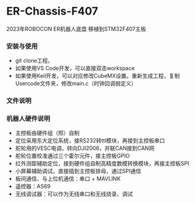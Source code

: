 # ER-Chassis-F407
2023年ROBOCON ER机器人底盘 移植到STM32F407主板

### 安装与使用
- git clone工程。
- 如果使用VS Code开发，可以直接双击workspace
- 如果使用Keil开发，可以对应修改CubeMX设置。重新生成工程，复制Usercode文件夹，修改main.c（时钟回调弱定义）

### 文件说明

### 机器人硬件说明
- 主控板由硬件组（邢）自制
- 定位采用东大定位系统，接RS232转ttl模块，再接到主控板串口
- 舵轮用的VESC电调，转向DJI2006，并联CAN接到CAN网
- 舵轮位置校准通过三个霍尔元件，接主控板GPIO
- 红外测距辅助定位，接到硬件组自制高精度数模转换模块，再接主控板SPI
- 小屏幕辅助调试，直接插到主控板排母，通过SPI通信
- 板间通信、与上位机通信：串口 + MAVLINK
- 遥控器：AS69
- 无线调试器：可以作为无线串口和无线烧录、调试
